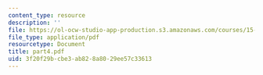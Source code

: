 ```yaml
---
content_type: resource
description: ''
file: https://ol-ocw-studio-app-production.s3.amazonaws.com/courses/15-988-system-dynamics-self-study-fall-1998-spring-1999/3f20f29bcbe3ab828a8029ee57c33613_part4.pdf
file_type: application/pdf
resourcetype: Document
title: part4.pdf
uid: 3f20f29b-cbe3-ab82-8a80-29ee57c33613
---
```


